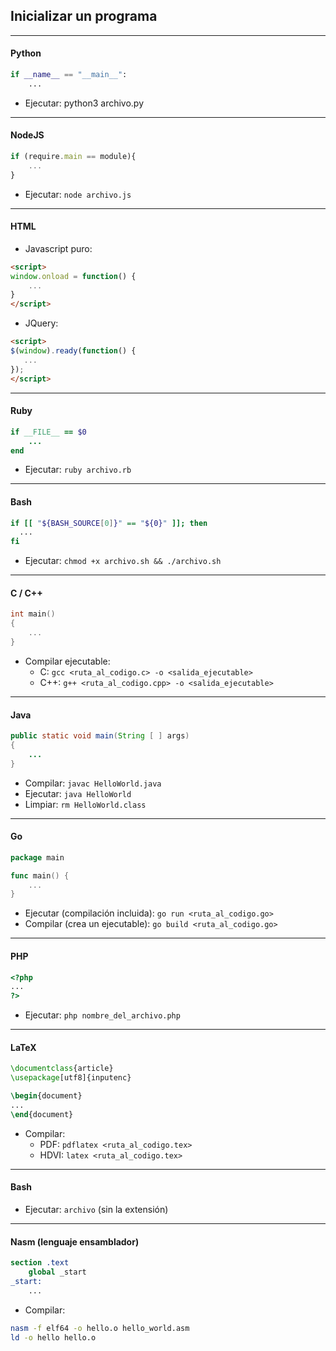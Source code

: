 ## Inicializar un programa

___________________________

#### Python

```python
if __name__ == "__main__":
    ...
```

- Ejecutar: python3 archivo.py

___________________________

#### NodeJS
```javascript
if (require.main == module){
    ...
}
```

- Ejecutar: `node archivo.js`

___________________________

#### HTML
- Javascript puro:
```html
<script>
window.onload = function() {
    ...
}
</script>
```

- JQuery:
```html
<script>
$(window).ready(function() {
   ...
});
</script>
```

___________________________

#### Ruby
```ruby
if __FILE__ == $0
    ...
end
```

- Ejecutar: `ruby archivo.rb`

___________________________

#### Bash

```bash
if [[ "${BASH_SOURCE[0]}" == "${0}" ]]; then
  ...
fi

```

- Ejecutar: `chmod +x archivo.sh && ./archivo.sh`

___________________________

#### C / C++

```cpp
int main()
{
    ...
}
```

- Compilar ejecutable:
    - C: `gcc <ruta_al_codigo.c> -o <salida_ejecutable>`
    - C++: `g++ <ruta_al_codigo.cpp> -o <salida_ejecutable>`

___________________________

#### Java

```java
public static void main(String [ ] args)
{
    ...
}

```

- Compilar: `javac HelloWorld.java`
- Ejecutar: `java HelloWorld`
- Limpiar: `rm HelloWorld.class`

___________________________

#### Go
```go
package main

func main() {
    ...
}
```

- Ejecutar (compilación incluida): `go run <ruta_al_codigo.go>`
- Compilar (crea un ejecutable): `go build <ruta_al_codigo.go>`

___________________________

#### PHP
```php
<?php
...
?>
```

- Ejecutar: `php nombre_del_archivo.php`

___________________________


#### LaTeX
```latex
\documentclass{article}
\usepackage[utf8]{inputenc}

\begin{document}
...
\end{document}
```

- Compilar:
    - PDF: `pdflatex <ruta_al_codigo.tex>`
    - HDVI: `latex <ruta_al_codigo.tex>`

_____________________________

#### Bash
- Ejecutar: `archivo` (sin la extensión)

_____________________________

#### Nasm (lenguaje ensamblador)
```nasm
section .text
    global _start
_start:
    ...
```

- Compilar:
```bash
nasm -f elf64 -o hello.o hello_world.asm
ld -o hello hello.o
```


